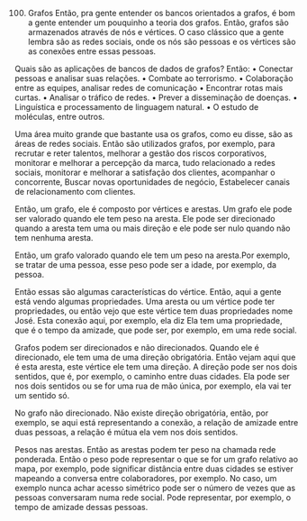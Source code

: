 100. Grafos
Então, pra gente entender os bancos orientados a grafos, é bom a gente entender um pouquinho a teoria dos grafos. Então, grafos são armazenados através de nós e vértices. O caso clássico que a gente lembra são as redes sociais, onde os nós são pessoas e os vértices são as conexões entre essas pessoas.

Quais são as aplicações de bancos de dados de grafos? Então:
•	Conectar pessoas e analisar suas relações.
•	Combate ao terrorismo.
•	Colaboração entre as equipes, analisar redes de comunicação
•	Encontrar rotas mais curtas.
•	Analisar o tráfico de redes. 
•	Prever a disseminação de doenças. 
•	Linguística e processamento de linguagem natural. 
•	O estudo de moléculas, entre outros.

Uma área muito grande que bastante usa os grafos, como eu disse, são as áreas de redes sociais. Então são utilizados grafos, por exemplo, para recrutar e reter talentos, melhorar a gestão dos riscos corporativos, monitorar e melhorar a percepção da marca, tudo relacionado a redes sociais, monitorar e melhorar a satisfação dos clientes, acompanhar o concorrente, Buscar novas oportunidades de negócio, Estabelecer canais de relacionamento com clientes.

Então, um grafo, ele é composto por vértices e arestas. Um grafo ele pode ser valorado quando ele tem peso na aresta. Ele pode ser direcionado quando a aresta tem uma ou mais direção e ele pode ser nulo quando não tem nenhuma aresta. 

Então, um grafo valorado quando ele tem um peso na aresta.Por exemplo, se tratar de uma pessoa, esse peso pode ser a idade, por exemplo, da pessoa. 

Então essas são algumas características do vértice.
Então, aqui a gente está vendo algumas propriedades.
Uma aresta ou um vértice pode ter propriedades, ou então vejo que este vértice tem duas propriedades nome José. Esta conexão aqui, por exemplo, ela diz Ela tem uma propriedade, que é o tempo da amizade, que pode ser, por exemplo, em uma rede social.

Grafos podem ser direcionados e não direcionados. 
Quando ele é direcionado, ele tem uma de uma direção obrigatória. Então vejam aqui que é esta aresta, este vértice ele tem uma direção. A direção pode ser nos dois sentidos, que é, por exemplo, o caminho entre duas cidades. Ela pode ser nos dois sentidos ou se for uma rua de mão única, por exemplo, ela vai ter um sentido só.

No grafo não direcionado. Não existe direção obrigatória, então, por exemplo, se aqui está representando a conexão, a relação de amizade entre duas pessoas, a relação é mútua ela vem nos dois sentidos.

Pesos nas arestas. Então as arestas podem ter peso na chamada rede ponderada. Então o peso pode representar o que se for um grafo relativo ao mapa, por exemplo, pode significar distância entre duas cidades se estiver mapeando a conversa entre colaboradores, por exemplo. No caso, um exemplo nunca achar acesso simétrico pode ser o número de vezes que as pessoas conversaram numa rede social. Pode representar, por exemplo, o tempo de amizade dessas pessoas.
